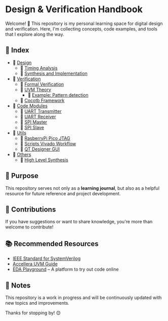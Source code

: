 # Design & Verification Handbook

Welcome! 🚀 This repository is my personal learning space for digital design and verification. Here, I'm collecting concepts, code examples, and tools that I explore along the way.

## 📂 Index

* 📂 [Design](design/digital_design_concepts.md)
	* 📂 [Timing Analysis](design/timming.md) 
	* 📂 [Synthesis and Implementation ](design/synthesis.md)
* 📂 [Verification](verification/basic_concetps.md)
	* 📂 [Formal Verification](verification/formal.md)
	* 📂 [UVM Theory](verification/uvm/UVM.md)
		* 📂 [Example: Pattern detection](verification/uvm/examples/test_plan.md) 
	* 📂 [Cocotb Framework](verification/cocotb/Cocotb.md)
* 📂 [Code Modules](modules/modules.md)
	* 📄 [UART Transmitter](modules/modules.md#-uart-transmitter)
	* 📄 [UART Receiver](modules/modules.md#-uart-receiver)
	* 📄 [SPI Master](modules/modules.md#-spi-master)
	* 📄 [SPI Slave](modules/modules.md#-spi-slave)
* 📂 [Utils](utils/utils.md)
	* 📂 [RasberryPi Pico JTAG](utils/JTAG_rp2040/xvc-pico.md)
	* 📂 [Scripts Vivado Workflow](utils/Scripts_Vivado_Workflow/vivado.md)
	* 📂 [QT Designer GUI](utils/QT_GUI/qt_designer_gui.md)
* 📂 [Others](others/others.md)
	* 📂 [High Level Synthesis](others/hls/hls.md)

## 🚀 Purpose

This repository serves not only as a **learning journal**, but also as a helpful resource for future reference and project development.

## 🤝 Contributions

If you have suggestions or want to share knowledge, you're more than welcome to contribute!

## 📚 Recommended Resources

- [IEEE Standard for SystemVerilog](https://ieeexplore.ieee.org/document/8299595)
- [Accellera UVM Guide](https://www.accellera.org/downloads/standards/uvm)
- [EDA Playground](https://www.edaplayground.com/) – A platform to try out code online

## 📌 Notes

This repository is a work in progress and will be continuously updated with new topics and improvements.

Thanks for stopping by! 😊

